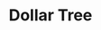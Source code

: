 ---
title: "Dollar Tree"
url: /philadelphia/dollar-tree-west-girard-avenue-2/
shop: variety store
---